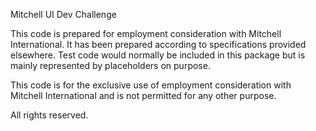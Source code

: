 Mitchell UI Dev Challenge

This code is prepared for employment consideration with Mitchell International. It has been prepared according to specifications provided elsewhere. Test code would normally be included in this package but is mainly represented by placeholders on purpose.


This code is for the exclusive use of employment consideration with Mitchell International and is not permitted for any other purpose.

All rights reserved.
